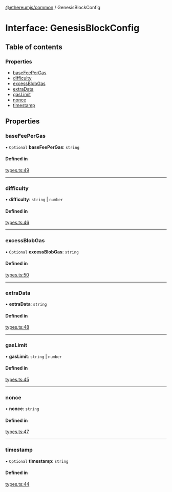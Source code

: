 [@ethereumjs/common](../README.md) / GenesisBlockConfig

# Interface: GenesisBlockConfig

## Table of contents

### Properties

- [baseFeePerGas](GenesisBlockConfig.md#basefeepergas)
- [difficulty](GenesisBlockConfig.md#difficulty)
- [excessBlobGas](GenesisBlockConfig.md#excessblobgas)
- [extraData](GenesisBlockConfig.md#extradata)
- [gasLimit](GenesisBlockConfig.md#gaslimit)
- [nonce](GenesisBlockConfig.md#nonce)
- [timestamp](GenesisBlockConfig.md#timestamp)

## Properties

### baseFeePerGas

• `Optional` **baseFeePerGas**: `string`

#### Defined in

[types.ts:49](https://github.com/ethereumjs/ethereumjs-monorepo/blob/master/packages/common/src/types.ts#L49)

___

### difficulty

• **difficulty**: `string` \| `number`

#### Defined in

[types.ts:46](https://github.com/ethereumjs/ethereumjs-monorepo/blob/master/packages/common/src/types.ts#L46)

___

### excessBlobGas

• `Optional` **excessBlobGas**: `string`

#### Defined in

[types.ts:50](https://github.com/ethereumjs/ethereumjs-monorepo/blob/master/packages/common/src/types.ts#L50)

___

### extraData

• **extraData**: `string`

#### Defined in

[types.ts:48](https://github.com/ethereumjs/ethereumjs-monorepo/blob/master/packages/common/src/types.ts#L48)

___

### gasLimit

• **gasLimit**: `string` \| `number`

#### Defined in

[types.ts:45](https://github.com/ethereumjs/ethereumjs-monorepo/blob/master/packages/common/src/types.ts#L45)

___

### nonce

• **nonce**: `string`

#### Defined in

[types.ts:47](https://github.com/ethereumjs/ethereumjs-monorepo/blob/master/packages/common/src/types.ts#L47)

___

### timestamp

• `Optional` **timestamp**: `string`

#### Defined in

[types.ts:44](https://github.com/ethereumjs/ethereumjs-monorepo/blob/master/packages/common/src/types.ts#L44)
